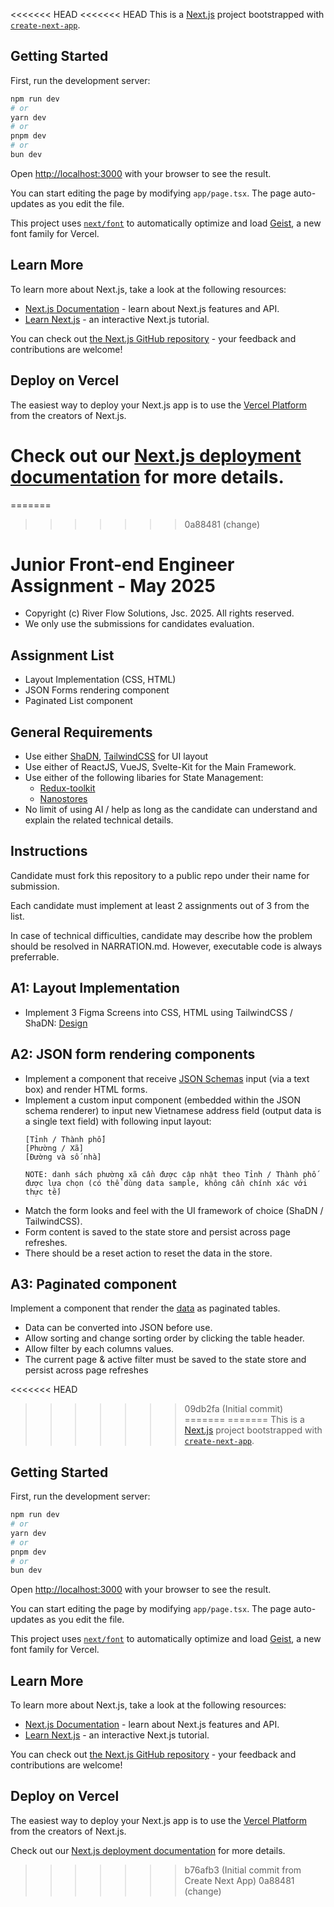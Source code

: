 <<<<<<< HEAD
<<<<<<< HEAD
This is a [Next.js](https://nextjs.org) project bootstrapped with [`create-next-app`](https://nextjs.org/docs/app/api-reference/cli/create-next-app).

## Getting Started

First, run the development server:

```bash
npm run dev
# or
yarn dev
# or
pnpm dev
# or
bun dev
```

Open [http://localhost:3000](http://localhost:3000) with your browser to see the result.

You can start editing the page by modifying `app/page.tsx`. The page auto-updates as you edit the file.

This project uses [`next/font`](https://nextjs.org/docs/app/building-your-application/optimizing/fonts) to automatically optimize and load [Geist](https://vercel.com/font), a new font family for Vercel.

## Learn More

To learn more about Next.js, take a look at the following resources:

- [Next.js Documentation](https://nextjs.org/docs) - learn about Next.js features and API.
- [Learn Next.js](https://nextjs.org/learn) - an interactive Next.js tutorial.

You can check out [the Next.js GitHub repository](https://github.com/vercel/next.js) - your feedback and contributions are welcome!

## Deploy on Vercel

The easiest way to deploy your Next.js app is to use the [Vercel Platform](https://vercel.com/new?utm_medium=default-template&filter=next.js&utm_source=create-next-app&utm_campaign=create-next-app-readme) from the creators of Next.js.

Check out our [Next.js deployment documentation](https://nextjs.org/docs/app/building-your-application/deploying) for more details.
=======
=======
>>>>>>> 0a88481 (change)
# Junior Front-end Engineer Assignment - May 2025

* Copyright (c) River Flow Solutions, Jsc. 2025. All rights reserved.
* We only use the submissions for candidates evaluation.

## Assignment List

- Layout Implementation (CSS, HTML)
- JSON Forms rendering component
- Paginated List component

## General Requirements

- Use either [ShaDN](https://ui.shadcn.com/), [TailwindCSS](https://tailwindcss.com/) for UI layout
- Use either of ReactJS, VueJS, Svelte-Kit for the Main Framework.
- Use either of the following libaries for State Management:
  - [Redux-toolkit](https://redux-toolkit.js.org/)
  - [Nanostores](https://github.com/nanostores/nanostores)
- No limit of using AI / help as long as the candidate can understand and explain the related technical details.

## Instructions

Candidate must fork this repository to a public repo under their name for submission.

Each candidate must implement at least 2 assignments out of 3 from the list. 

In case of technical difficulties, candidate may describe how the problem should be resolved in NARRATION.md. However, executable code is always preferrable.

## A1: Layout Implementation

- Implement 3 Figma Screens into CSS, HTML using TailwindCSS / ShaDN: [Design](https://www.figma.com/design/LM6tzSajnXW4EemOCoKfAI/Recruitment-05--2025?node-id=0-1&p=f)

## A2: JSON form rendering components

- Implement a component that receive [JSON Schemas](https://json-schema.org/) input (via a text box) and render HTML forms.
- Implement a custom input component (embedded within the JSON schema renderer) to input new Vietnamese address field (output data is a single text field) with following input layout:
  ```
  [Tỉnh / Thành phố]
  [Phường / Xã]
  [Đường và số nhà]

  NOTE: danh sách phường xã cần được cập nhật theo Tỉnh / Thành phố được lựa chọn (có thể dùng data sample, không cần chính xác với thực tế)
  ```
- Match the form looks and feel with the UI framework of choice (ShaDN / TailwindCSS).
- Form content is saved to the state store and persist across page refreshes.
- There should be a reset action to reset the data in the store.

## A3: Paginated component

Implement a component that render the [data](https://github.com/datablist/sample-csv-files?tab=readme-ov-file) as paginated tables.
- Data can be converted into JSON before use.
- Allow sorting and change sorting order by clicking the table header. 
- Allow filter by each columns values.
- The current page & active filter must be saved to the state store and persist across page refreshes


<<<<<<< HEAD
>>>>>>> 09db2fa (Initial commit)
=======
=======
This is a [Next.js](https://nextjs.org) project bootstrapped with [`create-next-app`](https://nextjs.org/docs/app/api-reference/cli/create-next-app).

## Getting Started

First, run the development server:

```bash
npm run dev
# or
yarn dev
# or
pnpm dev
# or
bun dev
```

Open [http://localhost:3000](http://localhost:3000) with your browser to see the result.

You can start editing the page by modifying `app/page.tsx`. The page auto-updates as you edit the file.

This project uses [`next/font`](https://nextjs.org/docs/app/building-your-application/optimizing/fonts) to automatically optimize and load [Geist](https://vercel.com/font), a new font family for Vercel.

## Learn More

To learn more about Next.js, take a look at the following resources:

- [Next.js Documentation](https://nextjs.org/docs) - learn about Next.js features and API.
- [Learn Next.js](https://nextjs.org/learn) - an interactive Next.js tutorial.

You can check out [the Next.js GitHub repository](https://github.com/vercel/next.js) - your feedback and contributions are welcome!

## Deploy on Vercel

The easiest way to deploy your Next.js app is to use the [Vercel Platform](https://vercel.com/new?utm_medium=default-template&filter=next.js&utm_source=create-next-app&utm_campaign=create-next-app-readme) from the creators of Next.js.

Check out our [Next.js deployment documentation](https://nextjs.org/docs/app/building-your-application/deploying) for more details.
>>>>>>> b76afb3 (Initial commit from Create Next App)
>>>>>>> 0a88481 (change)
